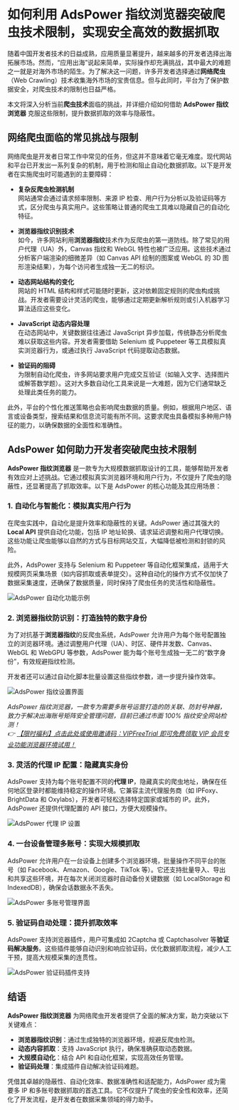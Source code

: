# 如何利用 AdsPower 指纹浏览器突破爬虫技术限制，实现安全高效的数据抓取

随着中国开发者技术的日益成熟，应用质量显著提升，越来越多的开发者选择出海拓展市场。然而，“应用出海”说起来简单，实际操作却充满挑战，其中最大的难题之一就是对海外市场的陌生。为了解决这一问题，许多开发者选择通过**网络爬虫**（Web Crawling）技术收集海外市场的宝贵信息。但与此同时，平台为了保护数据安全，对爬虫技术的限制也日益严格。

本文将深入分析当前**爬虫技术**面临的挑战，并详细介绍如何借助 **AdsPower 指纹浏览器** 克服这些限制，提升数据抓取的效率与隐蔽性。

## 网络爬虫面临的常见挑战与限制

网络爬虫是开发者日常工作中常见的任务，但这并不意味着它毫无难度。现代网站和平台已开发出一系列复杂的机制，用于检测和阻止自动化数据抓取。以下是开发者在实施爬虫时可能遇到的主要障碍：

- **复杂反爬虫检测机制**  
  网站通常会通过请求频率限制、来源 IP 检查、用户行为分析以及验证码等方式，区分爬虫与真实用户。这些策略让普通的爬虫工具难以隐藏自己的自动化特征。

- **浏览器指纹识别技术**  
  如今，许多网站利用**浏览器指纹**技术作为反爬虫的第一道防线。除了常见的用户代理（UA）外，Canvas 指纹和 WebGL 特性也被广泛应用。这些技术通过分析客户端渲染的细微差异（如 Canvas API 绘制的图案或 WebGL 的 3D 图形渲染结果），为每个访问者生成独一无二的标识。

- **动态网站结构的变化**  
  网站的 HTML 结构和样式可能随时更新，这对依赖固定规则的爬虫构成挑战。开发者需要设计灵活的爬虫，能够通过定期更新解析规则或引入机器学习算法适应这些变化。

- **JavaScript 动态内容处理**  
  在动态网站中，关键数据往往通过 JavaScript 异步加载，传统静态分析爬虫难以获取这些内容。开发者需要借助 Selenium 或 Puppeteer 等工具模拟真实浏览器行为，或通过执行 JavaScript 代码提取动态数据。

- **验证码的阻碍**  
  为限制自动化爬虫，许多网站要求用户完成交互验证（如输入文字、选择图片或解答数学题）。这对大多数自动化工具来说是一大难题，因为它们通常缺乏处理此类任务的能力。

此外，平台的个性化推送策略也会影响爬虫数据的质量。例如，根据用户地区、语言或设备类型，搜索结果和信息流可能有所不同。这要求爬虫具备模拟多种用户特征的能力，以确保数据的全面性和准确性。

## AdsPower 如何助力开发者突破爬虫技术限制

**AdsPower 指纹浏览器** 是一款专为大规模数据抓取设计的工具，能够帮助开发者有效应对上述挑战。它通过模拟真实浏览器环境和用户行为，不仅提升了爬虫的隐蔽性，还显著提高了抓取效率。以下是 AdsPower 的核心功能及其应用场景：

### 1. 自动化与智能化：模拟真实用户行为

在爬虫实践中，自动化是提升效率和隐蔽性的关键。AdsPower 通过其强大的 **Local API** 提供自动化功能，包括 IP 地址轮换、请求延迟调整和用户代理切换。这些功能让爬虫能够以自然的方式与目标网站交互，大幅降低被检测和封锁的风险。

此外，AdsPower 支持与 Selenium 和 Puppeteer 等自动化框架集成，适用于大规模网页采集场景（如内容抓取或表单提交）。这种自动化的操作方式不仅加快了数据采集速度，还确保了数据质量，同时保持了爬虫任务的灵活性和隐蔽性。

![AdsPower 自动化功能示例](https://198301.xyz/img/525790647806.webp)

### 2. 浏览器指纹防识别：打造独特的数字身份

为了对抗基于**浏览器指纹**的反爬虫系统，AdsPower 允许用户为每个账号配置独立的浏览器环境。通过调整用户代理（UA）、时区、硬件并发数、Canvas、WebGL 和 WebGPU 等参数，AdsPower 能为每个账号生成独一无二的“数字身份”，有效规避指纹检测。

开发者还可以通过自动化脚本批量设置这些指纹参数，进一步提升操作效率。

![AdsPower 指纹设置界面](https://198301.xyz/img/981038434358.webp)

*AdsPower 指纹浏览器，一款专为需要多账号运营打造的防关联、防封号神器，致力于解决出海账号矩阵安全管理问题，目前已通过市面 100% 指纹安全网站检测！  
👉 [【限时福利】点击此处或使用邀请码：VIPFreeTrial 即可免费领取 VIP 会员专业功能浏览器环境试用！](https://bit.ly/adspower_free)*

### 3. 灵活的代理 IP 配置：隐藏真实身份

AdsPower 支持为每个账号配置不同的**代理 IP**，隐藏真实的爬虫地址，确保在任何地区登录时都能维持稳定的操作环境。它兼容主流代理服务商（如 IPFoxy、BrightData 和 Oxylabs），开发者可轻松选择特定国家或城市的 IP。此外，AdsPower 还提供代理配置的 API 接口，方便大规模操作。

![AdsPower 代理 IP 设置](https://198301.xyz/img/64360484781.webp)

### 4. 一台设备管理多账号：实现大规模抓取

AdsPower 允许用户在一台设备上创建多个浏览器环境，批量操作不同平台的账号（如 Facebook、Amazon、Google、TikTok 等）。它还支持批量导入、导出和共享这些环境，并在每次关闭浏览器时自动备份关键数据（如 LocalStorage 和 IndexedDB），确保会话数据永不丢失。

![AdsPower 多账号管理界面](https://198301.xyz/img/150447493990745.webp)

### 5. 验证码自动处理：提升抓取效率

AdsPower 支持浏览器插件，用户可集成如 2Captcha 或 Captchasolver 等**验证码解决服务**。这些插件能够自动识别和响应验证码，优化数据抓取流程，减少人工干预，提高大规模采集的连贯性。

![AdsPower 验证码插件支持](https://198301.xyz/img/150012506.webp)

## 结语

**AdsPower 指纹浏览器** 为网络爬虫开发者提供了全面的解决方案，助力突破以下关键难点：

- **浏览器指纹识别**：通过生成独特的浏览器环境，规避反爬虫检测。
- **动态内容抓取**：支持 JavaScript 执行，确保准确获取动态数据。
- **大规模自动化**：结合 API 和自动化框架，实现高效任务管理。
- **验证码处理**：集成插件自动解决验证码难题。

凭借其卓越的隐蔽性、自动化效率、数据准确性和适配能力，AdsPower 成为需要多 IP 和多账号数据抓取的首选工具。它不仅提升了爬虫的安全性和效率，还简化了开发流程，是开发者在数据采集领域的得力助手。